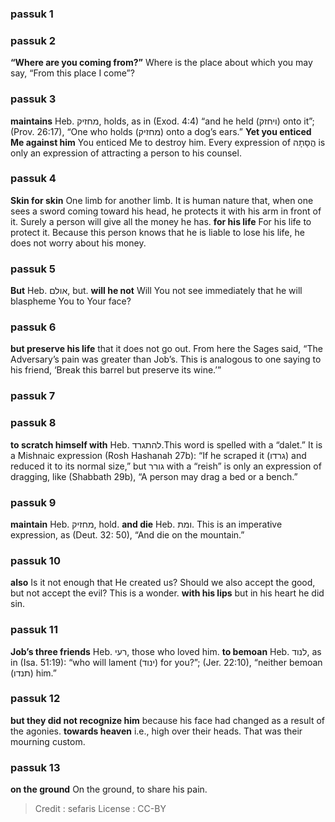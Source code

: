 
### passuk 1

### passuk 2
<b>“Where are you coming from?”</b> Where is the place about which you may say, “From this place I come”?

### passuk 3
<b>maintains</b> Heb. מחזיק, holds, as in (Exod. 4:4) “and he held (ויחזק) onto it”; (Prov. 26:17), “One who holds (מחזיק) onto a dog’s ears.”
<b>Yet you enticed Me against him</b> You enticed Me to destroy him. Every expression of הֲסָתָה is only an expression of attracting a person to his counsel.

### passuk 4
<b>Skin for skin</b> One limb for another limb. It is human nature that, when one sees a sword coming toward his head, he protects it with his arm in front of it. Surely a person will give all the money he has.
<b>for his life</b> For his life to protect it. Because this person knows that he is liable to lose his life, he does not worry about his money.

### passuk 5
<b>But</b> Heb. אולם, but.
<b>will he not</b> Will You not see immediately that he will blaspheme You to Your face?

### passuk 6
<b>but preserve his life</b> that it does not go out. From here the Sages said, “The Adversary’s pain was greater than Job’s. This is analogous to one saying to his friend, ‘Break this barrel but preserve its wine.’”

### passuk 7

### passuk 8
<b>to scratch himself with</b> Heb. להתגרד.This word is spelled with a “dalet.” It is a Mishnaic expression (Rosh Hashanah 27b): “If he scraped it (גרדו) and reduced it to its normal size,” but גורר with a “reish” is only an expression of dragging, like (Shabbath 29b), “A person may drag a bed or a bench.”

### passuk 9
<b>maintain</b> Heb. מחזיק, hold.
<b>and die</b> Heb. ומת. This is an imperative expression, as (Deut. 32: 50), “And die on the mountain.”

### passuk 10
<b>also</b> Is it not enough that He created us? Should we also accept the good, but not accept the evil? This is a wonder.
<b>with his lips</b> but in his heart he did sin.

### passuk 11
<b>Job’s three friends</b> Heb. רעי, those who loved him.
<b>to bemoan</b> Heb. לנוד, as in (Isa. 51:19): “who will lament (ינוד) for you?”; (Jer. 22:10), “neither bemoan (תנדו) him.”

### passuk 12
<b>but they did not recognize him</b> because his face had changed as a result of the agonies.
<b>towards heaven</b> i.e., high over their heads. That was their mourning custom.

### passuk 13
<b>on the ground</b> On the ground, to share his pain.

>Credit : sefaris
>License : CC-BY
